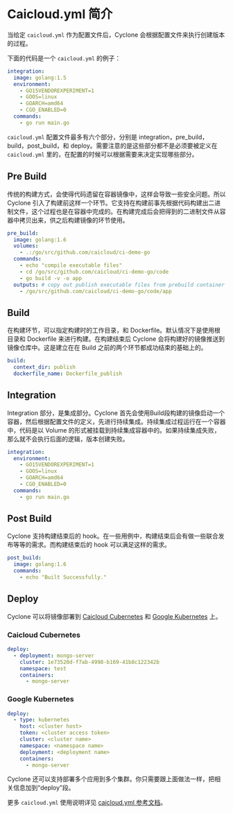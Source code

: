 # Caicloud.yml 简介

当给定 `caicloud.yml` 作为配置文件后，Cyclone 会根据配置文件来执行创建版本的过程。

下面的代码是一个 `caicloud.yml` 的例子：

```yml
integration:
  image: golang:1.5
  environment:
    - GO15VENDOREXPERIMENT=1
    - GOOS=linux
    - GOARCH=amd64
    - CGO_ENABLED=0
  commands:
    - go run main.go
```

`caicloud.yml` 配置文件最多有六个部分，分别是 integration，pre\_build，build，post_build，和 deploy。需要注意的是这些部分都不是必须要被定义在 `caicloud.yml` 里的，在配置的时候可以根据需要来决定实现哪些部分。

## Pre Build

传统的构建方式，会使得代码遗留在容器镜像中，这样会导致一些安全问题。所以 Cyclone 引入了构建前这样一个环节。它支持在构建前事先根据代码构建出二进制文件，这个过程也是在容器中完成的。在构建完成后会把得到的二进制文件从容器中拷贝出来，供之后构建镜像的环节使用。

```yml
pre_build:
  image: golang:1.6
  volumes:
    - .:/go/src/github.com/caicloud/ci-demo-go
  commands:
    - echo "compile executable files"
    - cd /go/src/github.com/caicloud/ci-demo-go/code
    - go build -v -o app
  outputs: # copy out publish executable files from prebuild container
    - /go/src/github.com/caicloud/ci-demo-go/code/app
```

## Build

在构建环节，可以指定构建时的工作目录，和 Dockerfile。默认情况下是使用根目录和 Dockerfile 来进行构建。在构建结束后 Cyclone 会将构建好的镜像推送到镜像仓库中。这是建立在在 Build 之前的两个环节都成功结束的基础上的。

```yml
build:
  context_dir: publish
  dockerfile_name: Dockerfile_publish
```

## Integration

Integration 部分，是集成部分。Cyclone 首先会使用Build段构建的镜像启动一个容器，然后根据配置文件的定义，先进行持续集成。持续集成过程运行在一个容器中，代码是以 Volume 的形式被挂载到持续集成容器中的。如果持续集成失败，那么就不会执行后面的逻辑，版本创建失败。

```yml
integration:
  environment:
    - GO15VENDOREXPERIMENT=1
    - GOOS=linux
    - GOARCH=amd64
    - CGO_ENABLED=0
  commands:
    - go run main.go
```

## Post Build

Cyclone 支持构建结束后的 hook。在一些用例中，构建结束后会有做一些联合发布等等的需求。而构建结束后的 hook 可以满足这样的需求。

```yml
post_build:
  image: golang:1.6
  commands:
    - echo "Built Successfully."
```

## Deploy

Cyclone 可以将镜像部署到 [Caicloud Cubernetes](https://caicloud.io/products/cubernetes) 和 [Google Kubernetes](http://kubernetes.io/) 上。

### Caicloud Cubernetes

```yml
deploy:
  - deployment: mongo-server
    cluster: 1e73520d-f7ab-4998-b169-41b8c122342b
    namespace: test
    containers:
      - mongo-server
```

### Google Kubernetes

```yml
deploy:
  - type: kubernetes 
    host: <cluster host>
    token: <cluster access token>
    cluster: <cluster name>
    namespace: <namespace name>
	deployment: <deployment name>
    containers:
      - mongo-server
```

Cyclone 还可以支持部署多个应用到多个集群。你只需要跟上面做法一样，把相关信息加到“deploy”段。

更多 `caicloud.yml` 使用说明详见 [caicloud.yml 参考文档](./caicloud-yml-reference_zh-CN.md)。

